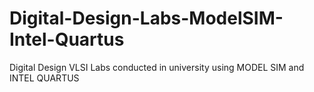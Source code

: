 # Digital-Design-Labs-ModelSIM-Intel-Quartus
Digital Design VLSI Labs conducted in university using MODEL SIM and INTEL QUARTUS
